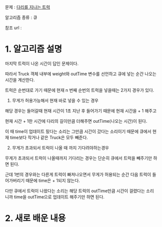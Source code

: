 문제 : [다리를 지나는 트럭](https://programmers.co.kr/learn/courses/30/lessons/42583)

알고리즘 종류 : 큐

참조 url : 

# 1. 알고리즘 설명

마지막 트럭이 나온 시간이 답인 문제이다.

따라서 Truck 객체 내부에 weight와 outTime 변수를 선언하고 큐에 넣는 순간 나오는 시간을 계산한다.

트럭은 순번대로 가기 때문에 현재 n 번째 순번의 트럭을 넣을때는 2가지 경우가 있다.

1. 무게가 허용가능해서 현재 바로 넣을 수 있는 경우

해당 경우는 들어갈때 현재 시간이 1초 지난 후 들어가기 때문에 현재 시간을 + 1 해주고

현재 시간 + 1한 시간에 다리의 길이만큼 더해주면 outTime(나오는 시간)이 된다.

이 때 time이 업데이트 됬다는 소리는 그만큼 시간이 갔다는 소리이기 때문에 큐에서 현재 time보다 작거나 같은 Truck은 모두 빼준다.

2. 무게가 초과되서 트럭이 나올 때 까지 기다려야하는경우

무게가 초과되서 트럭이 나올때까지 기다리는 경우는 단순히 큐에서 트럭을 빼주기만 하면 된다.

근데 1번의 경우와는 다른게 트럭이 빠져나오면서 무게가 허용되는 순간 다음 트럭이 들어가버리기 때문에 time은 + 1되지 않는다.

다만 큐에서 트럭이 나왔다는 소리는 해당 트럭의 outTime만큼 시간이 걸렸다는 소리니까 time을 outTime으로 업데이트 해주기만 하면 된다.

# 2. 새로 배운 내용